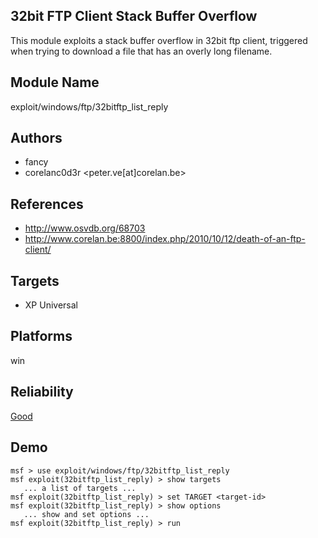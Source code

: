 ## 32bit FTP Client Stack Buffer Overflow 

This module exploits a stack buffer overflow in 32bit ftp 
client, triggered when trying to download a file that has an 
overly long filename.


## Module Name
exploit/windows/ftp/32bitftp_list_reply

## Authors
* fancy
* corelanc0d3r <peter.ve[at]corelan.be>


## References
* http://www.osvdb.org/68703
* http://www.corelan.be:8800/index.php/2010/10/12/death-of-an-ftp-client/



## Targets
* XP Universal


## Platforms
win

## Reliability
[Good](https://github.com/rapid7/metasploit-framework/wiki/Exploit-Ranking)

## Demo

```
msf > use exploit/windows/ftp/32bitftp_list_reply
msf exploit(32bitftp_list_reply) > show targets
   ... a list of targets ...
msf exploit(32bitftp_list_reply) > set TARGET <target-id>
msf exploit(32bitftp_list_reply) > show options
   ... show and set options ...
msf exploit(32bitftp_list_reply) > run
```
    
    